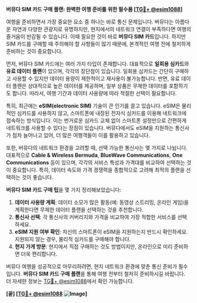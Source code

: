 **버뮤다 SIM 카드 구매 플랜: 완벽한 여행 준비를 위한 필수품 [[TG💪+ @esim1088](https://t.me/s/esim1088)]**

여행을 준비하면서 가장 중요한 요소 중 하나는 바로 통신 문제입니다. 버뮤다는 아름다운 자연과 다양한 관광지로 유명하지만, 현지에서의 네트워크 연결이 부족하다면 여행의 즐거움이 반감될 수 있습니다. 이때 필요한 것이 바로 **버뮤다 SIM 카드**입니다. 하지만 SIM 카드를 구매할 때 주의해야 할 사항들이 많기 때문에, 본격적인 여행 전에 철저하게 준비하는 것이 중요합니다.

먼저, 버뮤다 SIM 카드에는 여러 가지 타입이 존재합니다. 대표적으로 **일회용 심카드**와 **유료 데이터 플랜**이 있으며, 각각의 장단점이 있습니다. 일회용 심카드는 간단히 구매하고 사용할 수 있지만 데이터 용량이 제한적이고 재사용이 불가능합니다. 반면, 유료 데이터 플랜은 상대적으로 높은 데이터를 제공하며, 일부 상품은 무제한 데이터를 포함하기도 합니다. 따라서, 여행 기간과 데이터 사용량에 따라 적절한 선택이 필요합니다.

특히, 최근에는 **eSIM(electronic SIM)** 기술이 큰 인기를 끌고 있습니다. eSIM은 물리적인 심카드를 사용하지 않고, 스마트폰에 내장된 전자식 심카드를 이용해 네트워크에 접속하는 방식입니다. 이는 번거로운 심카드 교체 없이 스마트폰 설정만으로 간편하게 네트워크를 사용할 수 있다는 장점이 있습니다. 버뮤다에서도 eSIM을 지원하는 통신사가 점차 늘어나고 있어, 더 많은 여행객들이 이를 활용하고 있습니다.

또한, 버뮤다의 네트워크 환경을 고려할 때, 선택 가능한 통신사는 몇 가지로 나뉩니다. 대표적으로 **Cable & Wireless Bermuda**, **BlueWave Communications**, **One Communications** 등이 있으며, 각각의 서비스 특성과 가격대를 비교하여 선택하는 것이 중요합니다. 특히, 데이터 속도와 가격 경쟁력을 종합적으로 고려해 최적의 플랜을 선택하는 것이 좋습니다.

**버뮤다 SIM 카드 구매 팁**을 몇 가지 정리해보았습니다:
1. **데이터 사용량 계획**: 데이터 소모가 많은 활동(예: 동영상 스트리밍, 온라인 게임)을 계획한다면 무제한 데이터 플랜을 선택하는 것을 추천합니다.
2. **통신사 선택**: 각 통신사의 커버리지와 가격을 비교하여 가장 적합한 서비스를 선택하세요.
3. **eSIM 지원 여부 확인**: 자신의 스마트폰이 eSIM을 지원하는지 반드시 확인하세요. 지원되지 않는 경우, 물리적 심카드를 구매해야 합니다.
4. **현지 가게 방문**: 현지에서 직접 구매하는 것도 방법이지만, 온라인으로 미리 준비하면 더욱 편리합니다.

버뮤다 여행을 성공적으로 마무리하려면, 현지 네트워크 환경에 맞춘 통신 준비가 필수입니다. **버뮤다 SIM 카드 구매 플랜**을 통해 여행 전부터 철저히 준비하시길 바랍니다. 더 자세한 정보는 [TG💪+ @esim1088](https://t.me/s/esim1088)에서 확인 가능합니다.

**[끝] [[TG💪+ @esim1088](https://t.me/s/esim1088) ![Image](https://i.postimg.cc/Y0z9fWf4/image.png)]**